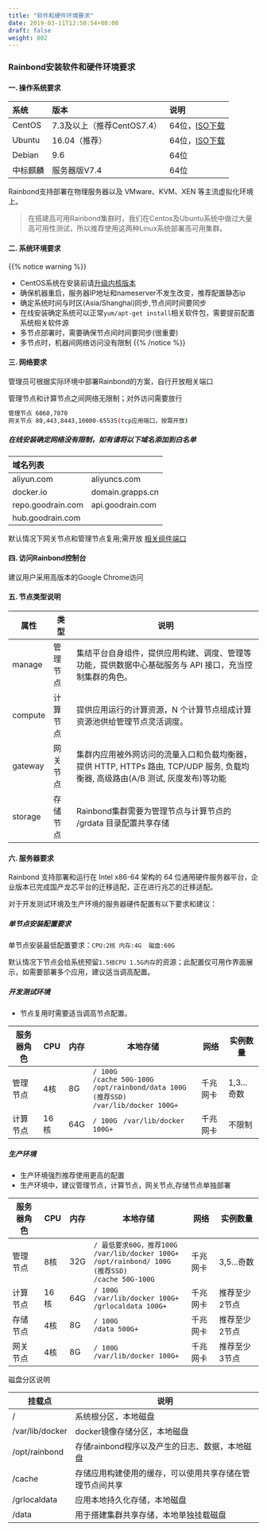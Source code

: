 ```yaml
---
title: "软件和硬件环境要求"
date: 2019-03-11T12:50:54+08:00
draft: false
weight: 802
---
```


### Rainbond安装软件和硬件环境要求

#### 一. 操作系统要求

| 系统     | 版本         | 说明                     |
| :------- | :----------- | :----------------------- |
| CentOS   | 7.3及以上（推荐CentOS7.4）      | 64位，[ISO下载](http://goodrain-pkg.oss-cn-shanghai.aliyuncs.com/system/CentOS/CentOS-7-x86_64-Minimal-1708.iso)  |
| Ubuntu   | 16.04（推荐）| 64位，[ISO下载](https://goodrain-pkg.oss-cn-shanghai.aliyuncs.com/system/CentOS/ubuntu-16.04.6-server-amd64.iso)             |
| Debian   | 9.6          | 64位                  |
| 中标麒麟 | 服务器版V7.4 | 64位                     |

Rainbond支持部署在物理服务器以及 VMware、KVM、XEN 等主流虚拟化环境上。

> 在搭建高可用Rainbond集群时，我们在Centos及Ubuntu系统中做过大量高可用性测试，所以推荐使用这两种Linux系统部署高可用集群。

#### 二. 系统环境要求

{{% notice warning %}}
* CentOS系统在安装前请[升级内核版本](https://t.goodrain.com/t/topic/1305)
* 确保机器重启，服务器IP地址和nameserver不发生改变，推荐配置静态ip
* 确定系统时间与时区(Asia/Shanghai)同步,节点间时间要同步
* 在线安装确定系统可以正常`yum/apt-get install`相关软件包，需要提前配置系统相关软件源
* 多节点部署时，需要确保节点间时间要同步(很重要)
* 多节点时，机器间网络访问没有限制
{{% /notice %}}

#### 三. 网络要求

管理员可根据实际环境中部署Rainbond的方案，自行开放相关端口

管理节点和计算节点之间网络无限制；对外访问需要放行

```bash
管理节点 6060,7070
网关节点 80,443,8443,10000-65535(tcp应用端口，按需开放)
```

##### 在线安装确定网络没有限制，如有请将以下域名添加到白名单 

|域名列表||
| :------- | :------- | 
|aliyun.com|aliyuncs.com|
|docker.io|domain.grapps.cn|
|repo.goodrain.com|api.goodrain.com|
|hub.goodrain.com||

默认情况下网关节点和管理节点复用;需开放 [相关组件端口](/docs/user-operations/op-guide/required_ports/)


#### 四. 访问Rainbond控制台

建议用户采用高版本的Google Chrome访问


#### 五. 节点类型说明

| 属性    | 类型     | 说明                                                                                                                            |
| ------- | -------- | ------------------------------------------------------------------------------------------------------------------------------- |
| manage  | 管理节点 | 集结平台自身组件，提供应用构建、调度、管理等功能，提供数据中心基础服务与 API 接口，充当控制集群的角色。                         |
| compute | 计算节点 | 提供应用运行的计算资源，N 个计算节点组成计算资源池供给管理节点灵活调度。
| gateway | 网关节点 | 集群内应用被外网访问的流量入口和负载均衡器，提供 HTTP, HTTPs 路由, TCP/UDP 服务, 负载均衡器, 高级路由(A/B 测试, 灰度发布)等功能 |
| storage | 存储节点 | Rainbond集群需要为管理节点与计算节点的 /grdata 目录配置共享存储 | 


#### 六. 服务器要求

Rainbond 支持部署和运行在 Intel x86-64 架构的 64 位通用硬件服务器平台，企业版本已完成国产龙芯平台的迁移适配，正在进行兆芯的迁移适配。

对于开发测试环境及生产环境的服务器硬件配置有以下要求和建议：


##### 单节点安装配置要求


单节点安装最低配置要求：`CPU:2核 内存:4G  磁盘:60G`

默认情况下节点会给系统预留`1.5核CPU 1.5G内存`的资源；此配置仅可用作界面展示，如需要部署多个应用，建议适当调高配置。


##### 开发测试环境

- 节点复用时需要适当调高节点配置。

|服务器角色|CPU|内存|本地存储|网络|实例数量|
|--------|------------|------------|------------|------------|------------|
|管理节点| 4核|8G|`/ 100G`<br>`/cache 50G-100G`<br>`/opt/rainbond/data 100G (推荐SSD)`<br>`/var/lib/docker 100G+`|千兆网卡	|1,3...奇数|
|计算节点| 16核|64G|`/ 100G `  `/var/lib/docker 100G+ `|千兆网卡	|不限制|

##### 生产环境
- 生产环境强烈推荐使用更高的配置
- 生产环境中，建议管理节点，计算节点，网关节点,存储节点单独部署

|服务器角色|CPU|内存|本地存储|网络|实例数量|
|------|-----|-----|-----|-----|-----|
|管理节点| 8核|32G|`/ 最低要求60G，推荐100G`<br>`/var/lib/docker 100G+`<br>`/opt/rainbond/ 100G (推荐SSD) ` <br>`/cache 50G-100G `|千兆网卡|3,5...奇数|
|计算节点| 16核|64G|`/ 100G ` <br>`/var/lib/docker 100G+ `<br>`/grlocaldata 100G+ `|千兆网卡|推荐至少2节点|
|存储节点|4核|8G|`/ 100G ` <br> `/data 500G+ `|千兆网卡|推荐至少2节点|
|网关节点|4核|8G|`/ 100G ` <br> `/var/lib/docker 100G+ `|千兆网卡|推荐至少3节点|

磁盘分区说明

|挂载点|说明|
|---|---|
| / |系统根分区，本地磁盘|
| /var/lib/docker |docker镜像存储分区，本地磁盘|
| /opt/rainbond |存储rainbond程序以及产生的日志、数据，本地磁盘|
| /cache | 存储应用构建使用的缓存，可以使用共享存储在管理节点间共享|
| /grlocaldata |应用本地持久化存储，本地磁盘|
| /data |用于搭建集群共享存储，本地单独挂载磁盘|



